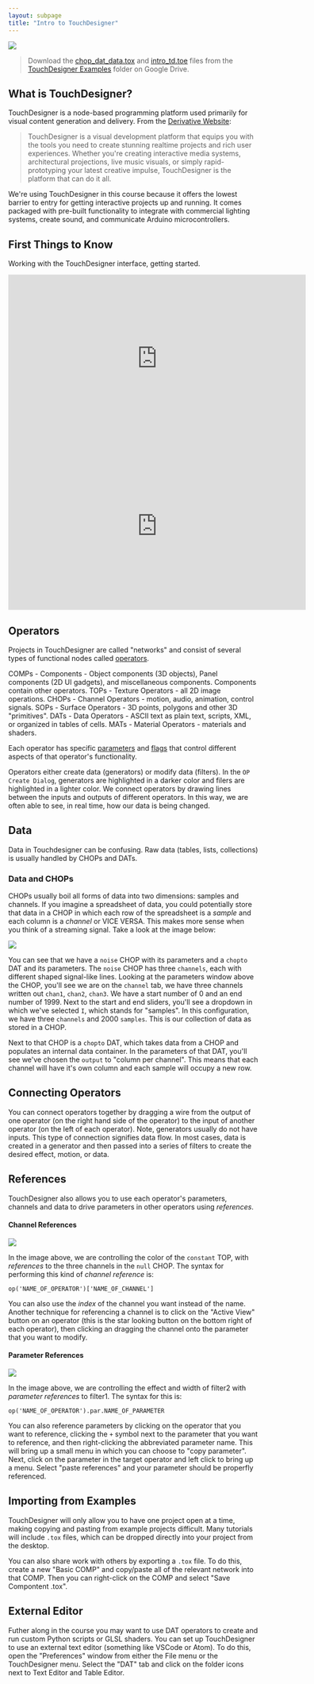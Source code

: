 ```yaml
---
layout: subpage
title: "Intro to TouchDesigner"
---
```


<img 
src="{{site.baseurl}}/assets/touchdesigner.png" 
style="max-width: 600px;" 
/>

> Download the [chop_dat_data.tox](https://drive.google.com/open?id=1F71l2Xh94vETsBxO1qEyLFkx1nxFazj7) and [intro_td.toe](https://drive.google.com/open?id=1tMGxQgNpjmRVDqkwoHmYm9SnjyOkx7BW) files from the [TouchDesigner Examples](https://drive.google.com/drive/folders/144ml7hfzFDR0Y7ZKa4WMo_aPQbVOkqTP?usp=sharing) folder on Google Drive.

## What is TouchDesigner?

TouchDesigner is a node-based programming platform used primarily for visual content generation and delivery. From the [Derivative Website](https://www.derivative.ca/):

> TouchDesigner is a visual development platform that equips you with the tools you need to create stunning realtime projects and rich user experiences. Whether you're creating interactive media systems, architectural projections, live music visuals, or simply rapid-prototyping your latest creative impulse, TouchDesigner is the platform that can do it all.

We're using TouchDesigner in this course because it offers the lowest barrier to entry for getting interactive projects up and running. It comes packaged with pre-built functionality to integrate with commercial lighting systems, create sound, and communicate Arduino microcontrollers.

## First Things to Know

Working with the TouchDesigner interface, getting started.

<iframe src="https://player.vimeo.com/video/160552892?color=fffffff&title=0&byline=0&portrait=0" width="600" height="338" frameborder="0" webkitallowfullscreen mozallowfullscreen allowfullscreen></iframe>

<iframe src="https://player.vimeo.com/video/168540270?color=fffffff&title=0&byline=0&portrait=0" width="600" height="338" frameborder="0" webkitallowfullscreen mozallowfullscreen allowfullscreen></iframe>

## Operators

Projects in TouchDesigner are called "networks" and consist of several types of functional nodes called [operators](https://docs.derivative.ca/index.php?title=Operator).

COMPs - Components - Object components (3D objects), Panel components (2D UI gadgets), and miscellaneous components. Components contain other operators.
TOPs - Texture Operators - all 2D image operations.
CHOPs - Channel Operators - motion, audio, animation, control signals.
SOPs - Surface Operators - 3D points, polygons and other 3D "primitives".
DATs - Data Operators - ASCII text as plain text, scripts, XML, or organized in tables of cells.
MATs - Material Operators - materials and shaders.

Each operator has specific [parameters](https://docs.derivative.ca/Parameter) and [flags](https://docs.derivative.ca/Flag) that control different aspects of that operator's functionality.

Operators either create data (generators) or modify data (filters). In the `OP Create Dialog`, generators are highlighted in a darker color and filers are highlighted in a lighter color. We connect operators by drawing lines between the inputs and outputs of different operators. In this way, we are often able to see, in real time, how our data is being changed.

## Data

Data in Touchdesigner can be confusing. Raw data (tables, lists, collections) is usually handled by CHOPs and DATs.

### Data and CHOPs

CHOPs usually boil all forms of data into two dimensions: samples and channels. If you imagine a spreadsheet of data, you could potentially store that data in a CHOP in which each row of the spreadsheet is a _sample_ and each column is a _channel_ or VICE VERSA. This makes more sense when you think of a streaming signal. Take a look at the image below:

<img
src="{{site.baseurl}}/assets/td_data.png"
style="max-width: 600px;"
/>

You can see that we have a `noise` CHOP with its parameters and a `chopto` DAT and its parameters. The `noise` CHOP has three `channels`, each with different shaped signal-like lines. Looking at the parameters window above the CHOP, you'll see we are on the `channel` tab, we have three channels written out `chan1`, `chan2`, `chan3`. We have a start number of 0 and an end number of 1999. Next to the start and end sliders, you'll see a dropdown in which we've selected `I`, which stands for "samples". In this configuration, we have three `channels` and 2000 `samples`. This is our collection of data as stored in a CHOP.

Next to that CHOP is a `chopto` DAT, which takes data from a CHOP and populates an internal data container. In the parameters of that DAT, you'll see we've chosen the `output` to "column per channel". This means that each channel will have it's own column and each sample will occupy a new row.

## Connecting Operators

You can connect operators together by dragging a wire from the output of one operator (on the right hand side of the operator) to the input of another operator (on the left of each operator). Note, generators usually do not have inputs. This type of connection signifies data flow. In most cases, data is created in a generator and then passed into a series of filters to create the desired effect, motion, or data.

## References

TouchDesigner also allows you to use each operator's parameters, channels and data to drive parameters in other operators using _references_.

#### Channel References

<img 
src="{{site.baseurl}}/assets/td_chan_reference.png" 
style="max-width: 600px;" 
/>

In the image above, we are controlling the color of the `constant` TOP, with _references_ to the three channels in the `null` CHOP. The syntax for performing this kind of _channel reference_ is:

`op('NAME_OF_OPERATOR')['NAME_OF_CHANNEL']`

You can also use the _index_ of the channel you want instead of the name. Another technique for referencing a channel is to click on the "Active View" button on an operator (this is the star looking button on the bottom right of each operator), then clicking an dragging the channel onto the parameter that you want to modify.

#### Parameter References

<img 
src="{{site.baseurl}}/assets/td_par_reference.png" 
style="max-width: 600px;" 
/>

In the image above, we are controlling the effect and width of filter2 with _parameter references_ to filter1. The syntax for this is:

`op('NAME_OF_OPERATOR').par.NAME_OF_PARAMETER`

You can also reference parameters by clicking on the operator that you want to reference, clicking the `+` symbol next to the parameter that you want to reference, and then right-clicking the abbreviated parameter name. This will bring up a small menu in which you can choose to "copy parameter". Next, click on the parameter in the target operator and left click to bring up a menu. Select "paste references" and your parameter should be properfly referenced.

## Importing from Examples

TouchDesigner will only allow you to have one project open at a time, making copying and pasting from example projects difficult. Many tutorials will include `.tox` files, which can be dropped directly into your project from the desktop.

You can also share work with others by exporting a `.tox` file. To do this, create a new "Basic COMP" and copy/paste all of the relevant network into that COMP. Then you can right-click on the COMP and select "Save Compontent .tox".

## External Editor

Futher along in the course you may want to use DAT operators to create and run custom Python scripts or GLSL shaders. You can set up TouchDesigner to use an external text editor (something like VSCode or Atom). To do this, open the "Preferences" window from either the File menu or the TouchDesigner menu. Select the "DAT" tab and click on the folder icons next to Text Editor and Table Editor.
